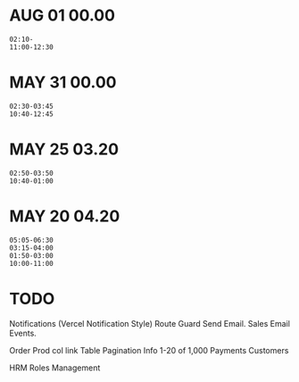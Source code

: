 # AUG 01    00.00
    02:10-
    11:00-12:30
# MAY 31    00.00
    02:30-03:45
    10:40-12:45
# MAY 25    03.20
    02:50-03:50
    10:40-01:00
# MAY 20    04.20
    05:05-06:30
    03:15-04:00
    01:50-03:00
    10:00-11:00


# TODO
<!-- Login Redirect -->
Notifications (Vercel Notification Style)
Route Guard
Send Email.
Sales Email Events.
<!-- Checkmark Flicker -->
Order Prod col link
Table Pagination Info 1-20 of 1,000
Payments
Customers


HRM
Roles Management
